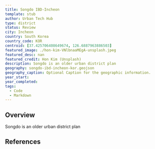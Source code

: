 ```yaml
---
title: Songdo IBD-Incheon
template: stub
author: Urban Tech Hub
type: district
status: Review
city: Incheon
country: South Korea
country_code: KOR
centroid: [37.425706408649674, 126.6887963886503]
featured_image: ./hon-kim-VNlbnaaMEgA-unsplash.jpeg
featured_desc: nan
featured_credit: Hon Kim (Unsplash)
description: Songdo is an older urban district plan
geography: songdo-ibd-incheon-kor.geojson
geography_caption: Optional Caption for the geographic information.
year_start:
year_completed:
tags:
  - Code
  - Markdown
---
```


## Overview

Songdo is an older urban district plan

## References
